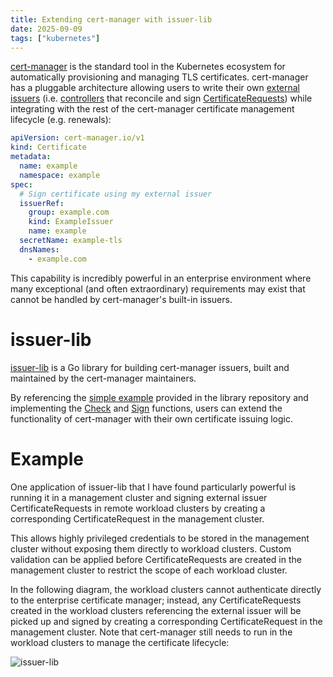 ```yaml
---
title: Extending cert-manager with issuer-lib
date: 2025-09-09
tags: ["kubernetes"]
---
```


[cert-manager](https://github.com/cert-manager/cert-manager) is the standard tool in the Kubernetes
ecosystem for automatically provisioning and managing TLS certificates. cert-manager has a pluggable
architecture allowing users to write their own [external
issuers](https://cert-manager.io/docs/contributing/external-issuers/) (i.e.
[controllers](https://kubernetes.io/docs/concepts/architecture/controller/) that reconcile and sign
[CertificateRequests](https://cert-manager.io/docs/usage/certificaterequest/)) while integrating
with the rest of the cert-manager certificate management lifecycle (e.g. renewals):

```yaml
apiVersion: cert-manager.io/v1
kind: Certificate
metadata:
  name: example
  namespace: example
spec:
  # Sign certificate using my external issuer
  issuerRef:
    group: example.com
    kind: ExampleIssuer
    name: example
  secretName: example-tls
  dnsNames:
    - example.com
```

This capability is incredibly powerful in an enterprise environment where many exceptional (and
often extraordinary) requirements may exist that cannot be handled by cert-manager's built-in
issuers.

# issuer-lib

[issuer-lib](https://github.com/cert-manager/issuer-lib) is a Go library for building cert-manager
issuers, built and maintained by the cert-manager maintainers.

By referencing the [simple
example](https://github.com/cert-manager/issuer-lib/tree/main/examples/simple) provided in the
library repository and implementing the
[Check](https://github.com/cert-manager/issuer-lib/blob/d99ad6fb1498659b04babc6635bb6f65b74a6455/examples/simple/controller/signer.go#L66)
and
[Sign](https://github.com/cert-manager/issuer-lib/blob/d99ad6fb1498659b04babc6635bb6f65b74a6455/examples/simple/controller/signer.go#L70)
functions, users can extend the functionality of cert-manager with their own certificate issuing
logic.

# Example

One application of issuer-lib that I have found particularly powerful is running it in a management
cluster and signing external issuer CertificateRequests in remote workload clusters by creating a
corresponding CertificateRequest in the management cluster.

This allows highly privileged credentials to be stored in the management cluster without exposing
them directly to workload clusters. Custom validation can be applied before CertificateRequests are
created in the management cluster to restrict the scope of each workload cluster.

In the following diagram, the workload clusters cannot authenticate directly to the enterprise
certificate manager; instead, any CertificateRequests created in the workload clusters referencing
the external issuer will be picked up and signed by creating a corresponding CertificateRequest in
the management cluster. Note that cert-manager still needs to run in the workload clusters to manage
the certificate lifecycle:

![issuer-lib](/img/issuer-lib.png)
